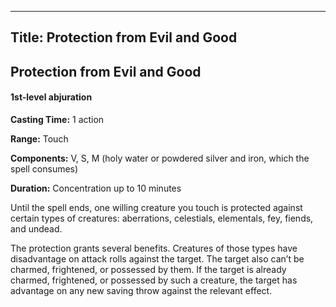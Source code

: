 -------------------------
Title: Protection from Evil and Good
-------------------------

## Protection from Evil and Good

#### 1st-level abjuration


**Casting Time:** 1 action

**Range:** Touch

**Components:** V, S, M (holy water or powdered silver and
iron, which the spell consumes)

**Duration:** Concentration up to 10 minutes


Until the spell ends, one willing creature you touch is protected
against certain types of creatures: aberrations, celestials, elementals,
fey, fiends, and undead.

The protection grants several benefits. Creatures of those types have
disadvantage on attack rolls against the target. The target also can’t
be charmed, frightened, or possessed by them. If the target is already
charmed, frightened, or possessed by such a creature, the target has
advantage on any new saving throw against the relevant effect.


